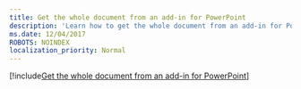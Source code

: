 ```yaml
---
title: Get the whole document from an add-in for PowerPoint
description: 'Learn how to get the whole document from an add-in for PowerPoint.'
ms.date: 12/04/2017
ROBOTS: NOINDEX
localization_priority: Normal
---
```


[!include[Get the whole document from an add-in for PowerPoint](../includes/file-get-the-whole-document-from-an-add-in-for-powerpoint-or-word.md)]
